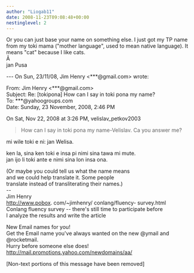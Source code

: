 ```yaml
---
author: "Liogab11"
date: 2008-11-23T09:08:48+00:00
nestinglevel: 2
---
```

Or you can just base your name on something else. I just got my TP name from my toki mama ("mother language", used to mean native language). It means "cat" because I like cats.  
Â   
jan Pusa  
  
\--- On Sun, 23/11/08, Jim Henry <\*\*\*@gmail.com> wrote:  
  
From: Jim Henry <\*\*\*@gmail.com>  
Subject: Re: \[tokipona\] How can I say in toki pona my name?  
To: \*\*\*@yahoogroups.com  
Date: Sunday, 23 November, 2008, 2:46 PM  
  
  
  
  
  
  
On Sat, Nov 22, 2008 at 3:26 PM, velislav\_petkov2003  

> How can I say in toki pona my name-Velislav. Ca you answer me?  
> 

mi wile toki e ni: jan Welisa.  
  
ken la, sina ken toki e insa pi nimi sina tawa mi mute.  
jan ijo li toki ante e nimi sina lon insa ona.  
  
(Or maybe you could tell us what the name means  
and we could help translate it. Some people  
translate instead of transliterating their names.)  
\--  
Jim Henry  
http://www.pobox. com/~jimhenry/ conlang/fluency- survey.html  
Conlang fluency survey -- there's still time to participate before  
I analyze the results and write the article  
  
  
  
  
  
  
  
  
  
  
  
  
  
  
  
New Email names for you!  
Get the Email name you&#39;ve always wanted on the new @ymail and @rocketmail.  
Hurry before someone else does!  
http://mail.promotions.yahoo.com/newdomains/aa/  
  
\[Non-text portions of this message have been removed\]